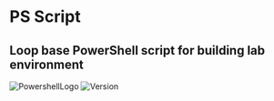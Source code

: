 # PS Script
## Loop base PowerShell script for building lab environment
![PowershellLogo](https://www.powershellgallery.com/Content/Images/Branding/psgallerylogo.svg)
![Version](https://img.shields.io/badge/-PowerShellv.5.1-blue)

